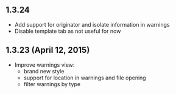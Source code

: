 ## 1.3.24

- Add support for originator and isolate information in warnings
- Disable template tab as not useful for now

## 1.3.23 (April 12, 2015)

- Improve warnings view:
  - brand new style
  - support for location in warnings and file opening
  - filter warnings by type
